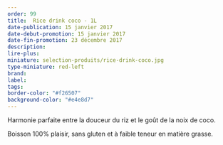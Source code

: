 ```yaml
---
order: 99
title:  Rice drink coco - 1L
date-publication: 15 janvier 2017
date-debut-promotion: 15 janvier 2017
date-fin-promotion: 23 décembre 2017
description: 
lire-plus:
miniature: selection-produits/rice-drink-coco.jpg
type-miniature: red-left
brand:
label: 
tags:
border-color: "#f26507"
background-color: "#e4e8d7"
---
```


Harmonie parfaite entre la douceur du riz et le goût de la noix de coco. 

Boisson 100% plaisir, sans gluten et à faible teneur en matière grasse.

